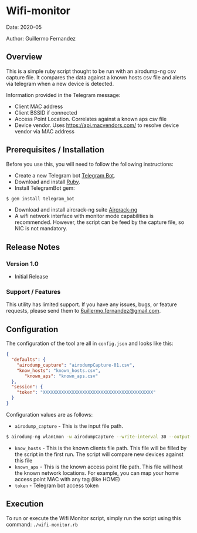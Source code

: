 
# Wifi-monitor

Date: 2020-05

Author: Guillermo Fernandez

## Overview
 
This is a simple ruby script thought to be run with an airodump-ng csv capture file. It compares the data against a known hosts csv file and alerts via telegram when a new device is detected.

Information provided in the Telegram message: 

* Client MAC address
* Client BSSID if connected
* Access Point Location. Correlates against a known aps csv file
* Device vendor. Uses https://api.macvendors.com/ to resolve device vendor via MAC address

## Prerequisites / Installation

Before you use this, you will need to follow the following instructions:

- Create a new Telegram bot [Telegram Bot](https://core.telegram.org/bots).
- Download and install [Ruby](https://www.ruby-lang.org/en/).
- Install TelegramBot gem: 
```bash
$ gem install telegram_bot
```
- Download and install aircrack-ng suite [Aircrack-ng](https://www.aircrack-ng.org/doku.php?id=install_aircrack)
- A wifi network interface with monitor mode capabilities is recommended. However, the script can be feed by the capture file, so NIC is not mandatory.


## Release Notes
 
### Version 1.0

* Initial Release
  
 
### Support / Features
 
This utility has limited support.  If you have any issues, bugs, or feature requests, please send them to <6uillermo.fernandez@gmail.com>.
 
 
## Configuration
 
The configuration of the tool are all in `config.json` and looks like this:

```json
{
  "defaults": {
    "airodump_capture": "airodumpCapture-01.csv",
    "know_hosts": "known_hosts.csv",
	   "known_aps": "known_aps.csv"
  },
  "session": {
    "token": "XXXXXXXXXXXXXXXXXXXXXXXXXXXXXXXXXXXXXXXXXX"
  }
}
```
Configuration values are as follows:

- `airodump_capture` - This is the input file path.

```bash
$ airodump-ng wlan1mon -w airodumpCapture --write-interval 30 --output-format csv
```
- `know_hosts` - This is the known clients file path. This file will be filled by the script in the first run. The script will compare new devices against this file
- `known_aps` - This is the known access point file path. This file will host the known network locations. For example, you can map your home access point MAC with any tag (like HOME)
- `token` - Telegram bot access token

## Execution


To run or execute the Wifi Monitor script, simply run the script using this command: `./wifi-monitor.rb`


